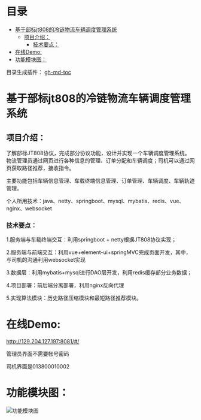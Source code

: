 目录
=================

   * [基于部标jt808的冷链物流车辆调度管理系统](#基于部标jt808的冷链物流车辆调度管理系统)
      * [项目介绍：](#项目介绍)
         * [技术要点：](#技术要点)
   * [在线Demo:](#在线demo)
   * [功能模块图：](#功能模块图)

目录生成插件： [gh-md-toc](https://github.com/ekalinin/github-markdown-toc)



# 基于部标jt808的冷链物流车辆调度管理系统

## 项目介绍：

了解部标JT808协议，完成部分协议功能，设计并实现一个车辆调度管理系统。物流管理员通过网页进行各种信息的管理、订单分配和车辆调度；司机可以通过网页获取路径推荐，接收指令。

主要功能包括车辆信息管理、车载终端信息管理、订单管理、车辆调度、车辆轨迹管理。

个人所用技术：java、netty、springboot、mysql、mybatis、redis、vue、nginx、websocket

### 技术要点：

1.服务端与车载终端交互：利用springboot + netty根据JT808协议实现；

2.服务端与前端交互：利用vue+element-ui+springMVC完成页面开发，其中，与司机的沟通利用websocket实现

3.数据层：利用mybatis+mysql进行DAO层开发，利用redis缓存部分业务数据；

4.项目部署：前后端分离部署，利用nginx反向代理

5.实现算法模块：历史路径压缩模块和最短路径推荐模块。



# 在线Demo:

<http://129.204.127.197:8081/#/>

管理员界面不需要帐号密码

司机界面是013800010002



# 功能模块图：

![功能模块图](https://i.loli.net/2020/02/26/vlqMzp1PNdBxDQ4.png)
